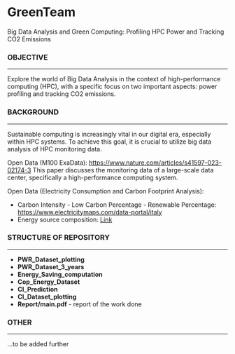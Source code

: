 # GreenTeam
Big Data Analysis and Green Computing: Profiling HPC Power and Tracking CO2 Emissions

### OBJECTIVE             
----
Explore the world of Big Data Analysis in the context of high-performance computing (HPC), with a specific focus on two important aspects: power profiling and tracking CO2 emissions.​

### BACKGROUND           
----
Sustainable computing is increasingly vital in our digital era, especially within HPC systems. To achieve this goal, it is crucial to utilize big data analysis of HPC monitoring data.

Open Data (M100 ExaData): https://www.nature.com/articles/s41597-023-02174-3 
This paper discusses the monitoring data of a large-scale data center, specifically a high-performance computing system.

Open Data (Electricity Consumption and Carbon Footprint Analysis):
- Carbon Intensity - Low Carbon Percentage - Renewable Percentage: https://www.electricitymaps.com/data-portal/italy 
- Energy source composition: [Link](https://transparency.entsoe.eu/generation/r2/actualGenerationPerProductionType/show?name=&defaultValue=false&viewType=GRAPH&areaType=BZN&atch=false&datepicker-day-offset-select-dv-date-from_input=D&dateTime.dateTime=06.03.2024+00:00%7CCET%7CDAYTIMERANGE&dateTime.endDateTime=06.03.2024+00:00%7CCET%7CDAYTIMERANGE&area.values=CTY%7C10YIT-GRTN-----B!BZN%7C10Y1001A1001A73I&productionType.values=B01&productionType.values=B02&productionType.values=B03&productionType.values=B04&productionType.values=B05&productionType.values=B06&productionType.values=B07&productionType.values=B08&productionType.values=B09&productionType.values=B10&productionType.values=B11&productionType.values=B12&productionType.values=B13&productionType.values=B14&productionType.values=B20&productionType.values=B15&productionType.values=B16&productionType.values=B17&productionType.values=B18&productionType.values=B19&dateTime.timezone=CET_CEST&dateTime.timezone_input=CET+(UTC+1)+/+CEST+(UTC+2) "Link")

### STRUCTURE OF REPOSITORY     
----
- **PWR_Dataset_plotting**
- **PWR_Dataset_3_years**
- **Energy_Saving_computation**
- **Cop_Energy_Dataset**
- **CI_Prediction**
- **CI_Dataset_plotting**
- **Report/main.pdf** - report of the work done

### OTHER
----
...to be added further
